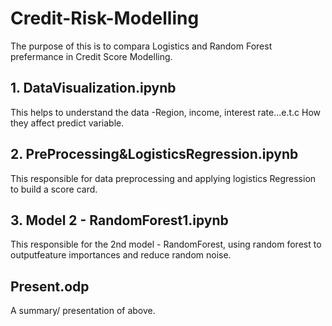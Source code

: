 # Credit-Risk-Modelling

The purpose of this is to compara Logistics and Random Forest prefermance in Credit Score Modelling.

## 1. DataVisualization.ipynb
This helps to understand the data -Region, income, interest rate...e.t.c How they affect predict variable.

## 2. PreProcessing&LogisticsRegression.ipynb
This responsible for data preprocessing and applying logistics Regression to build a score card.

## 3. Model 2 - RandomForest1.ipynb
This responsible for the 2nd model - RandomForest, using random forest to outputfeature importances and reduce random noise.

## Present.odp
A summary/ presentation of above.
